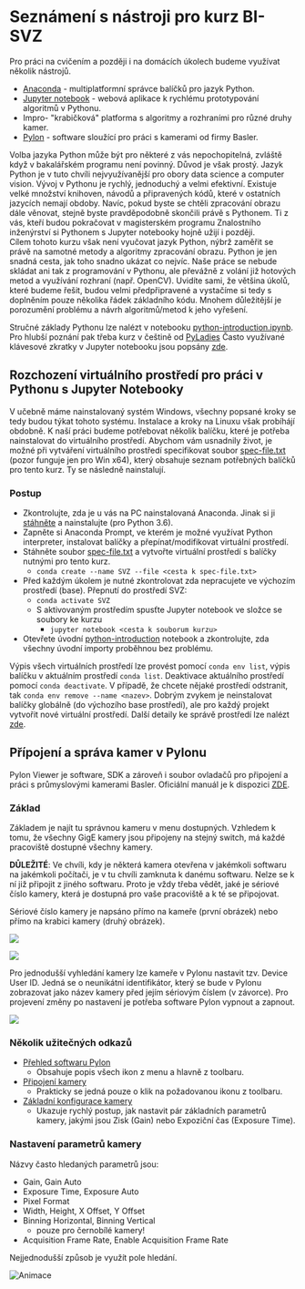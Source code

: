 # Seznámení s nástroji pro kurz BI-SVZ
Pro práci na cvičením a později i na domácích úkolech budeme využívat několik nástrojů. 
* [Anaconda](https://www.anaconda.com/) - multiplatformní správce balíčků pro jazyk Python.
* [Jupyter notebook](http://jupyter.org/) - webová aplikace k rychlému prototypování algoritmů v Pythonu.
* Impro- "krabičková" platforma s algoritmy a rozhraními pro různé druhy kamer.
* [Pylon](https://www.baslerweb.com/en/products/software/basler-pylon-camera-software-suite/) - software sloužící pro práci s kamerami od firmy Basler. 
  
Volba jazyka Python může být pro některé z vás nepochopitelná, zvláště když v bakalářském programu není povinný. Důvod je však prostý. Jazyk Python je v tuto chvíli nejvyužívanější pro obory data science a computer vision. Vývoj v Pythonu je rychlý, jednoduchý a velmi efektivní. Existuje velké množství knihoven, návodů a připravených kódů, které v ostatních jazycích nemají obdoby. Navíc, pokud byste se chtěli zpracování obrazu dále věnovat, stejně byste pravděpodobně skončili právě s Pythonem. Ti z vás, kteří budou pokračovat v magisterském programu Znalostního inženýrství si Pythonem s Jupyter notebooky hojně užijí i později.
​    
Cílem tohoto kurzu však není vyučovat jazyk Python, nýbrž zaměřit se právě na samotné metody a algoritmy zpracování obrazu. Python je jen snadná cesta, jak toho snadno ukázat co nejvíc. Naše práce se nebude skládat ani tak z programování v Pythonu, ale převážně z volání již hotových metod a využívání rozhraní (např. OpenCV). Uvidíte sami, že většina úkolů, které budeme řešit, budou velmi předpřipravené a vystačíme si tedy s doplněním pouze několika řádek základního kódu. Mnohem důležitější je porozumění problému a návrh algoritmů/metod k jeho vyřešení.

Stručné základy Pythonu lze nalézt v notebooku [python-introduction.ipynb](python-introduction.ipynb). Pro hlubší poznání pak třeba kurz v češtině od [PyLadies](https://naucse.python.cz/course/pyladies/)
Často využívané klávesové zkratky v Jupyter notebooku jsou popsány [zde](../jupyter-notebook-cheat-sheet.pdf).


## Rozchození virtuálního prostředí pro práci v Pythonu s Jupyter Notebooky

V učebně máme nainstalovaný systém Windows, všechny popsané kroky se tedy budou týkat tohoto systému. Instalace a kroky na Linuxu však probíhájí obdobně. 
K naší práci budeme potřebovat několik balíčku, které je potřeba nainstalovat do virtuálního prostředí. Abychom vám usnadnily život, je možné při vytváření virtuálního prostředí specifikovat soubor [spec-file.txt](spec-file.txt) (pozor funguje jen pro Win x64), který obsahuje seznam potřebných balíčků pro tento kurz. Ty se následně nainstalují. 

### Postup
* Zkontrolujte, zda je u vás na PC nainstalovaná Anaconda. Jinak si ji [stáhněte](https://www.anaconda.com/download)  a nainstalujte (pro Python 3.6).
* Zapněte si Anaconda Prompt, ve kterém je možné využívat Python interpreter, instalovat balíčky a přepínat/modifikovat virtuální prostředí.
* Stáhněte soubor  [spec-file.txt](spec-file.txt) a vytvořte virtuální prostředí s balíčky nutnými pro tento kurz.
	* `conda create --name SVZ --file <cesta k spec-file.txt>`
* Před každým úkolem je nutné zkontrolovat zda nepracujete ve výchozím prostředí (base). Přepnutí do prostředí SVZ:
	* `conda activate SVZ`
	* S aktivovaným prostředím spusťte Jupyter notebook ve složce se soubory ke kurzu
		* `jupyter notebook <cesta k souborum kurzu>` 
*  Otevřete úvodní [python-introduction](python-introduction.ipynb) notebook a zkontrolujte, zda všechny úvodní importy proběhnou bez problému.

Výpis všech virtuálních prostředí lze provést pomocí `conda env list`, výpis balíčku v aktuálním prostředí `conda list`. Deaktivace aktuálního prostředí pomocí `conda deactivate`.  V případě, že chcete nějaké prostředí odstranit, tak `conda env remove --name <nazev>`. Dobrým zvykem je neinstalovat balíčky globálně (do výchozího base prostředí), ale pro každý projekt vytvořit nové virtuální prostředí. Další detaily ke správě prostředí lze nalézt [zde](https://conda.io/docs/user-guide/tasks/manage-environments.html).



## Přípojení a správa kamer v Pylonu 
Pylon Viewer je software, SDK a zároveň i soubor ovladačů pro připojení a práci s průmyslovými kamerami Basler. Oficiální manuál je k dispozici [ZDE](https://docs.baslerweb.com/#t=en%2Fpylon_camera_software_suite.htm%23bc-1&rhtocid=_3_0). 

### Základ
Základem je najít tu správnou kameru v menu dostupných. Vzhledem k tomu, že všechny GigE kamery jsou připojeny na stejný switch, má každé pracoviště dostupné všechny kamery. 

**DŮLEŽITÉ**: Ve chvíli, kdy je některá kamera otevřena v jakémkoli softwaru na jakémkoli počítači, je v tu chvíli zamknuta k danému softwaru. Nelze se k ní již připojit z jiného softwaru. Proto je vždy třeba vědět, jaké je sériové číslo kamery, která je dostupná pro vaše pracoviště a k té se připojovat.

Sériové číslo kamery je napsáno přímo na kameře (první obrázek) nebo přímo na krabici kamery (druhý obrázek).

![](images/kam_SN.png "")

![](images/krab_SN.png "")



Pro jednodušší vyhledání kamery lze kameře v Pylonu nastavit tzv. Device User ID. Jedná se o neunikátní identifikátor, který se bude v Pylonu zobrazovat jako název kamery před jejím sériovým číslem (v závorce). Pro projevení změny po nastavení je potřeba software Pylon vypnout a zapnout.

![](images/device_user_id.png)

### Několik užitečných odkazů
- [Přehled softwaru Pylon](https://docs.baslerweb.com/#t=en%2Foverview_of_the_pylon_viewer.htm%23bc-1&rhtocid=_3_0_0_0)
  - Obsahuje popis všech ikon z menu a hlavně z toolbaru.
- [Připojení kamery](https://docs.baslerweb.com/#t=en%2Fopening_and_closing_a_camera.htm)
  - Prakticky se jedná pouze o klik na požadovanou ikonu z toolbaru.
- [Základní konfigurace kamery](https://docs.baslerweb.com/#t=en%2Fconfiguring_a_camera.htm)
  - Ukazuje rychlý postup, jak nastavit pár základních parametrů kamery, jakými jsou Zisk (Gain) nebo Expoziční čas (Exposure Time).

### Nastavení parametrů kamery
Názvy často hledaných parametrů jsou:

- Gain, Gain Auto
- Exposure Time, Exposure Auto
- Pixel Format
- Width, Height, X Offset, Y Offset
- Binning Horizontal, Binning Vertical
  - pouze pro černobílé kamery!
- Acquisition Frame Rate, Enable Acquisition Frame Rate



Nejjednodušší způsob je využít pole hledání. 

![Animace](images/animation_setting_parameters.gif)
